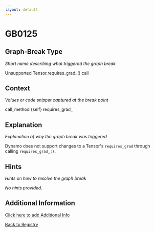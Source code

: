 ```yaml
---
layout: default
---
```

# GB0125

## Graph-Break Type
*Short name describing what triggered the graph break*

Unsupported Tensor.requires_grad_() call

## Context
*Values or code snippet captured at the break point*

call_method {self} requires_grad_

## Explanation
*Explanation of why the graph break was triggered*

Dynamo does not support changes to a Tensor's `requires_grad` through calling `requires_grad_()`.

## Hints
*Hints on how to resolve the graph break*

*No hints provided.*


## Additional Information

<!-- ADDITIONAL INFORMATION START - Add custom information below this line -->

<!-- ADDITIONAL INFORMATION END -->


[Click here to add Additional Info](https://github.com/pytorch-labs/compile-graph-break-site/edit/main/docs/gb/gb0125.md)

[Back to Registry](../index.html)
